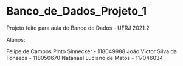 # Banco_de_Dados_Projeto_1

Projeto feito para aula de Banco de Dados - UFRJ 2021.2

Alunos:

Felipe de Campos Pinto Sinnecker - 118049988
João Victor Silva da Fonseca - 118050670
Natanael Luciano de Matos - 117046034
